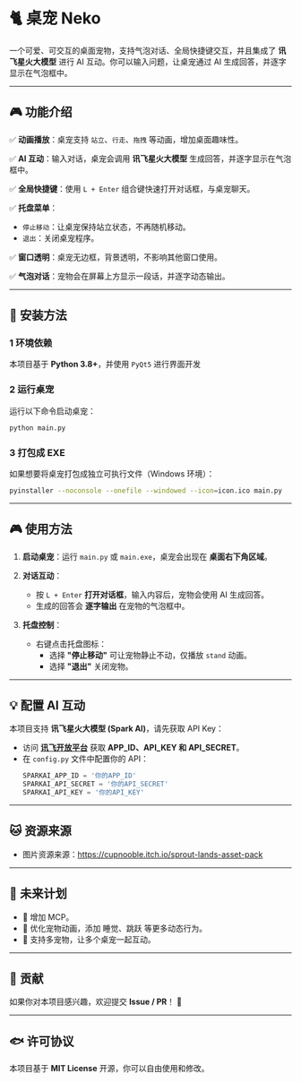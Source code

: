 # 🐈 **桌宠 Neko**
一个可爱、可交互的桌面宠物，支持气泡对话、全局快捷键交互，并且集成了 **讯飞星火大模型** 进行 AI 互动。你可以输入问题，让桌宠通过 AI 生成回答，并逐字显示在气泡框中。

---

## 🎮 **功能介绍**
✅ **动画播放**：桌宠支持 `站立`、`行走`、`拖拽` 等动画，增加桌面趣味性。  

✅ **AI 互动**：输入对话，桌宠会调用 **讯飞星火大模型** 生成回答，并逐字显示在气泡框中。  

✅ **全局快捷键**：使用 `L + Enter` 组合键快速打开对话框，与桌宠聊天。  

✅ **托盘菜单**：  
   - `停止移动`：让桌宠保持站立状态，不再随机移动。  
   - `退出`：关闭桌宠程序。
     
✅ **窗口透明**：桌宠无边框，背景透明，不影响其他窗口使用。

✅ **气泡对话**：宠物会在屏幕上方显示一段话，并逐字动态输出。  

---

## 🔧 **安装方法**
### 1 **环境依赖**
本项目基于 **Python 3.8+**，并使用 `PyQt5` 进行界面开发

### 2 **运行桌宠**
运行以下命令启动桌宠：
```bash
python main.py
```

### 3 **打包成 EXE**
如果想要将桌宠打包成独立可执行文件（Windows 环境）：
```bash
pyinstaller --noconsole --onefile --windowed --icon=icon.ico main.py
```

---

## 🎮 **使用方法**
1. **启动桌宠**：运行 `main.py` 或 `main.exe`，桌宠会出现在 **桌面右下角区域**。
   
3. **对话互动**：
   - 按 `L + Enter` **打开对话框**，输入内容后，宠物会使用 AI 生成回答。
   - 生成的回答会 **逐字输出** 在宠物的气泡框中。
     
4. **托盘控制**：
   - 右键点击托盘图标：
     - 选择 **"停止移动"** 可让宠物静止不动，仅播放 `stand` 动画。
     - 选择 **"退出"** 关闭宠物。

---

## 💡 **配置 AI 互动**
本项目支持 **讯飞星火大模型 (Spark AI)**，请先获取 API Key：
- 访问 **[讯飞开放平台](https://console.xfyun.cn/)** 获取 **APP_ID、API_KEY 和 API_SECRET**。
- 在 `config.py` 文件中配置你的 API：
  ```python
  SPARKAI_APP_ID = '你的APP_ID'
  SPARKAI_API_SECRET = '你的API_SECRET'
  SPARKAI_API_KEY = '你的API_KEY'
  ```

---

## 🐱 **资源来源**

- 图片资源来源：https://cupnooble.itch.io/sprout-lands-asset-pack
  
---
## 📌 **未来计划**

- 🔹 增加 MCP。
- 🔹 优化宠物动画，添加 睡觉、跳跃 等更多动态行为。
- 🔹 支持多宠物，让多个桌宠一起互动。

---

## 💖 **贡献**
如果你对本项目感兴趣，欢迎提交 **Issue / PR**！ 🎉

---

## 🐟 **许可协议**
本项目基于 **MIT License** 开源，你可以自由使用和修改。

